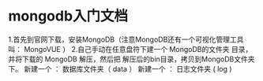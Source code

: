<!--
@Author: AuthorName
@Date:   2017-01-03T17:34:48+08:00
@Email:  Email
@Project: projectName
@Filename: mongodb入门.md
@Last modified by:   AuthorName
@Last modified time: 2017-01-03T17:38:04+08:00
@License: tree
-->

# mongodb入门文档 #
  1.首先到官网下载，安装MongoDB（注意MongoDB还有一个可视化管理工具叫： MongoVUE ）
  2.自己手动在任意盘符下建一个 MongoDB的文件夹 目录，并将下载的 MongoDB 解压，然后把 解压后的bin目录，拷贝到MongoDB文件夹下。
  新建一个 ： 数据库文件夹（ data ）
  新建一个 ： 日志文件夹  ( log )
